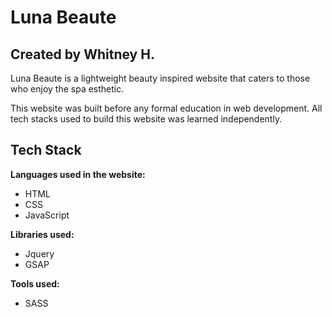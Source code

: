 # Luna Beaute

## Created by Whitney H.

Luna Beaute is a lightweight beauty inspired website that caters to those who enjoy the spa esthetic.

This website was built before any formal education in web development. All tech stacks used to build this website was learned independently.

## Tech Stack

**Languages used in the website:**

- HTML
- CSS
- JavaScript

**Libraries used:**

- Jquery
- GSAP

**Tools used:**

- SASS
